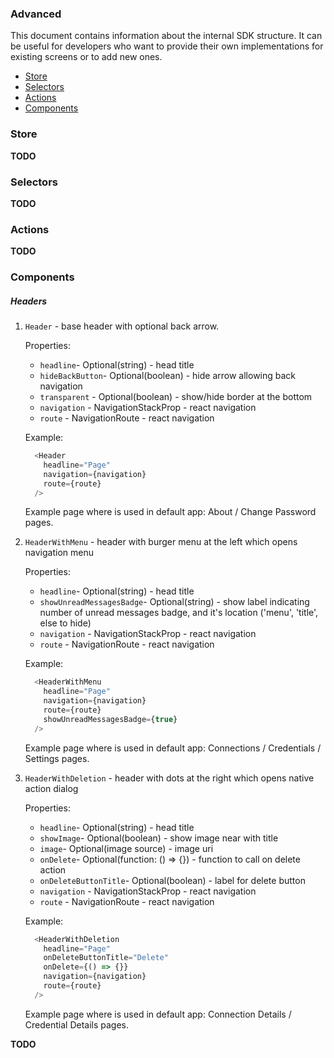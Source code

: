 ### Advanced

This document contains information about the internal SDK structure.
It can be useful for developers who want to provide their own implementations for existing screens or to add new ones.  

* [Store](#store)
* [Selectors](#selectors)
* [Actions](#actions)
* [Components](#components)

### Store
**TODO**

### Selectors
**TODO**

### Actions
**TODO**

### Components

##### Headers

1. `Header` - base header with optional back arrow.

    Properties:
    * `headline`- Optional(string) - head title
    * `hideBackButton`- Optional(boolean) - hide arrow allowing back navigation
    * `transparent` - Optional(boolean) - show/hide border at the bottom
    * `navigation` - NavigationStackProp<NavigationRoute> - react navigation
    * `route` - NavigationRoute - react navigation 
    
    Example: 
    ```javascript
      <Header
        headline="Page"
        navigation={navigation}
        route={route}
      />
    ```
   
   Example page where is used in default app: About / Change Password pages. 

1. `HeaderWithMenu` - header with burger menu at the left which opens navigation menu

    Properties:
    * `headline`- Optional(string) - head title
    * `showUnreadMessagesBadge`- Optional(string) - show label indicating number of unread messages badge, and it's location ('menu', 'title', else to hide)
    * `navigation` - NavigationStackProp<NavigationRoute> - react navigation
    * `route` - NavigationRoute - react navigation 
    
    Example: 
    ```javascript
      <HeaderWithMenu
        headline="Page"
        navigation={navigation}
        route={route}
        showUnreadMessagesBadge={true}
      />
    ```

   Example page where is used in default app: Connections / Credentials / Settings pages. 

1. `HeaderWithDeletion` - header with dots at the right which opens native action dialog

    Properties:
    * `headline`- Optional(string) - head title
    * `showImage`- Optional(boolean) - show image near with title
    * `image`- Optional(image source) - image uri
    * `onDelete`- Optional(function: () => {}) - function to call on delete action
    * `onDeleteButtonTitle`- Optional(boolean) - label for delete button
    * `navigation` - NavigationStackProp<NavigationRoute> - react navigation
    * `route` - NavigationRoute - react navigation 
    
    Example: 
    ```javascript
      <HeaderWithDeletion
        headline="Page"
        onDeleteButtonTitle="Delete"
        onDelete={() => {}}
        navigation={navigation}
        route={route}
      />
    ```
   
   Example page where is used in default app: Connection Details / Credential Details pages. 
   
**TODO**
